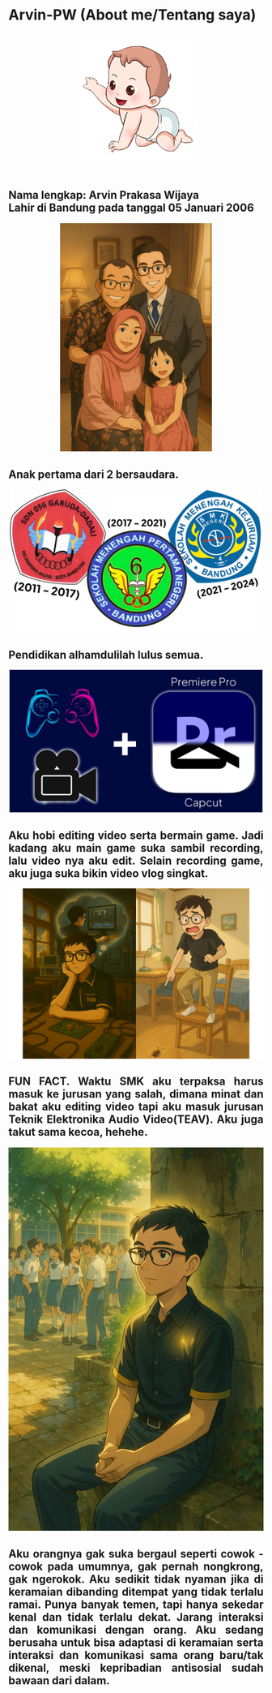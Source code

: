 # Arvin-PW (About me/Tentang saya)

<p align="center">
  <img src="https://github.com/arvin-prakasa-wijaya/Arvin-PW/blob/main/bayi%20kartun.png?raw=true" alt="Profil Arvin" width="250"/>
</p>

<div align="justify">
  
  <h2><br>Nama lengkap: Arvin Prakasa Wijaya<br>
  Lahir di Bandung pada tanggal 05 Januari 2006 </h2>

  <p align="center">
  <img src="https://github.com/arvin-prakasa-wijaya/Arvin-PW/blob/main/Fam.png?raw=true" alt="Profil Arvin" width="300"/>
</p>

<div align="justify">
  
  <h2>Anak pertama dari 2 bersaudara.</h2>

   <p align="center">
  <img src="https://github.com/arvin-prakasa-wijaya/Arvin-PW/blob/main/pendidikan%20sekolah.png?raw=true" alt="Profil Arvin" width="500"/>
</p>

<div align="justify">
  
  <h2>Pendidikan alhamdulilah lulus semua.</h2>

<p align="center">
  <img src="https://github.com/arvin-prakasa-wijaya/Arvin-PW/blob/main/ngonten.jpg?raw=true" alt="Profil Arvin" width="500"/>
</p>

<div align="justify">
  
  <h2>Aku hobi editing video serta bermain game. Jadi kadang aku main game suka sambil recording, lalu video nya aku edit. Selain recording game, aku juga suka bikin video vlog singkat.</h2>

  <p align="center">
  <img src="https://github.com/arvin-prakasa-wijaya/Arvin-PW/blob/main/funfact.png?raw=true" alt="Profil Arvin" width="550"/>
</p>

<div align="justify">
  
  <h2>FUN FACT. Waktu SMK aku terpaksa harus masuk ke jurusan yang salah, dimana minat dan bakat aku editing video tapi aku masuk jurusan Teknik Elektronika Audio Video(TEAV). Aku juga takut sama kecoa, hehehe.</h2>

<p align="center">
  <img src="https://github.com/arvin-prakasa-wijaya/Arvin-PW/blob/main/intro.png?raw=true" alt="Profil Arvin" width="550"/>
</p>

<div align="justify">
  
<h2>Aku orangnya gak suka bergaul seperti cowok - cowok pada umumnya, gak pernah nongkrong, gak ngerokok. Aku sedikit tidak nyaman jika di keramaian dibanding ditempat yang tidak terlalu ramai. Punya banyak temen, tapi hanya sekedar kenal dan tidak terlalu dekat. Jarang interaksi dan komunikasi dengan orang. Aku sedang berusaha untuk bisa adaptasi di keramaian serta interaksi dan komunikasi sama orang baru/tak dikenal, meski kepribadian antisosial sudah bawaan dari dalam.</h2>

